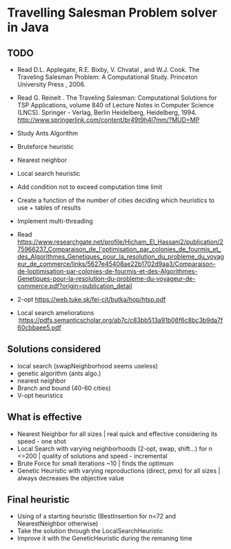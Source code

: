 # Travelling Salesman Problem solver in Java

## TODO
- Read D.L. Applegate, R.E. Bixby, V. 
       Chvatal
       , and W.J. Cook. 
       The Traveling Salesman 
       Problem: A Computational Study.
       Princeton 
       University
       Press
       , 2006.
- Read G. 
       Reinelt
       . 
       The Traveling Salesman: Computational Solutions for TSP 
       Applications, volume 
       840 of Lecture Notes in Computer Science (LNCS). 
       Springer
       -
       Verlag, Berlin Heidelberg, Heidelberg, 1994.
       http://www.springerlink.com/content/br49t9h4l7mm/?MUD=MP
- Study Ants Algorithm
- Bruteforce heuristic
- Nearest neighbor
- Local search heuristic
- Add condition not to exceed computation time limit
- Create a function of the number of cities deciding which heuristics to use + tables of results
- Implement multi-threading

- Read https://www.researchgate.net/profile/Hicham_El_Hassani2/publication/275966237_Comparaison_de_l'optimisation_par_colonies_de_fourmis_et_des_Algorithmes_Genetiques_pour_la_resolution_du_probleme_du_voyageur_de_commerce/links/5627e45408ae22b1702d9aa3/Comparaison-de-loptimisation-par-colonies-de-fourmis-et-des-Algorithmes-Genetiques-pour-la-resolution-du-probleme-du-voyageur-de-commerce.pdf?origin=publication_detail

- 2-opt https://web.tuke.sk/fei-cit/butka/hop/htsp.pdf 
- Local search ameliorations :https://pdfs.semanticscholar.org/ab7c/c83bb513a91b06f6c8bc3b9da7f60cbbaee5.pdf 

## Solutions considered
- local search (swapNeighborhood seems useless)
- genetic algorithm (ants algo.)
- nearest neighbor
- Branch and bound (40-60 cities)
- V-opt heuristics

## What is effective
- Nearest Neighbor for all sizes | real quick and effective considering its speed - one shot
- Local Search with varying neighborhoods (2-opt, swap, shift...) for n <=200 | quality of solutions and speed - incremental
- Brute Force for small iterations ~10 | finds the optimum
- Genetic Heuristic with varying reproductions (direct, pmx) for all sizes | always decreases the objective value

## Final heuristic
- Using of a starting heuristic (BestInsertion for n<72 and NearestNeighbor otherwise)
- Take the solution through the LocalSearchHeuristic
- Improve it with the GeneticHeuristic during the remaning time

